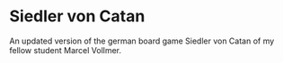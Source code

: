 # Siedler von Catan
An updated version of the german board game Siedler von Catan of my fellow student Marcel Vollmer.
